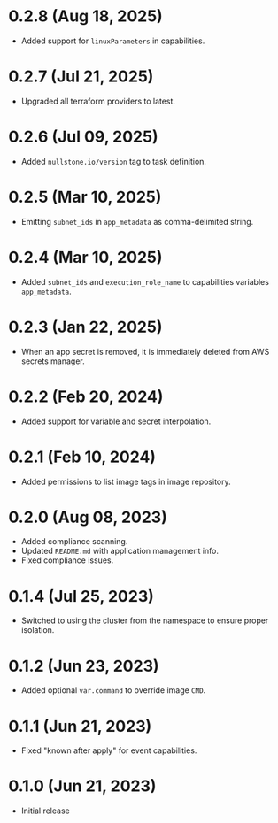 # 0.2.8 (Aug 18, 2025)
* Added support for `linuxParameters` in capabilities.

# 0.2.7 (Jul 21, 2025)
* Upgraded all terraform providers to latest.

# 0.2.6 (Jul 09, 2025)
* Added `nullstone.io/version` tag to task definition.

# 0.2.5 (Mar 10, 2025)
* Emitting `subnet_ids` in `app_metadata` as comma-delimited string.

# 0.2.4 (Mar 10, 2025)
* Added `subnet_ids` and `execution_role_name` to capabilities variables `app_metadata`.

# 0.2.3 (Jan 22, 2025)
* When an app secret is removed, it is immediately deleted from AWS secrets manager.

# 0.2.2 (Feb 20, 2024)
* Added support for variable and secret interpolation.

# 0.2.1 (Feb 10, 2024)
* Added permissions to list image tags in image repository.

# 0.2.0 (Aug 08, 2023)
* Added compliance scanning.
* Updated `README.md` with application management info.
* Fixed compliance issues.

# 0.1.4 (Jul 25, 2023)
* Switched to using the cluster from the namespace to ensure proper isolation.

# 0.1.2 (Jun 23, 2023)
* Added optional `var.command` to override image `CMD`.

# 0.1.1 (Jun 21, 2023)
* Fixed "known after apply" for event capabilities.

# 0.1.0 (Jun 21, 2023)
* Initial release
